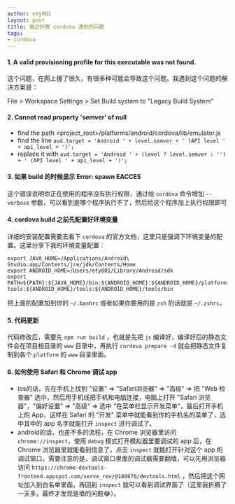 ```yaml
---
author: ety001
layout: post
title: 最近折腾 cordova 遇到的问题
tags:
- cordova
---
```


#### 1. A valid provisioning profile for this executable was not found.

这个问题，在网上搜了很久，有很多种可能会导致这个问题。我遇到这个问题的解决方案是：

File > Workspace Settings > Set Build system to "Legacy Build System"

#### 2. Cannot read property 'semver' of null

* find the path <project_root>/platforms/android/cordova/lib/emulator.js
* find the line `avd.target = 'Android ' + level.semver + ' (API level ' + api_level + ')';`
* replace it with `avd.target = 'Android ' + (level ? level.semver : '') + ' (API level ' + api_level + ')';`

#### 3. 如果 build 的时候显示 Error: spawn EACCES

这个错误说明你正在使用的程序没有执行权限，通过给 `cordova` 命令增加 `--verbose` 参数，可以看到是哪个程序执行不了，然后给这个程序加上执行权限即可

#### 4. cordova build 之前先配置好环境变量

详细的安装配置需要去看下 `cordova` 的官方文档，这里只是强调下环境变量的配置。这里分享下我的环境变量配置：

```
export JAVA_HOME=/Applications/Android\ Studio.app/Contents/jre/jdk/Contents/Home
export ANDROID_HOME=/Users/ety001/Library/Android/sdk
export PATH=${PATH}:${JAVA_HOME}/bin:${ANDROID_HOME}:${ANDROID_HOME}/platform-tools:${ANDROID_HOME}/tools:${ANDROID_HOME}/tools/bin
```

把上面的配置加到你的 `~/.bashrc` 或者如果你要用的是 `zsh` 的话就是 `~/.zshrc`。

#### 5. 代码更新

代码修改后，需要先 `npm run build` ，也就是先把 `js` 编译好，编译好后的静态文件会在项目根目录的 `www` 目录中，再执行 `cordova prepare -d` 就会把静态文件复制到各个 `platform` 的 `www` 目录里面。

#### 6. 如何使用 Safari 和 Chrome 调试 app

* ios的话，先在手机上找到 "设置" => "Safari浏览器" => "高级" => 把 "Web 检查器" 选中，然后用手机线把手机和电脑连接，电脑上打开 "Safari 浏览器"，"偏好设置" => "高级" => 选中 "在菜单栏显示开发菜单"，最后打开手机上的 App，这样在 Safari 的 "开发" 菜单中就能看到你的手机名的菜单了，选中其中的 app 名字就能打开 `inspect` 进行调试了。
* android的话，也差不多的流程，在 Chrome 浏览器里访问 `chrome://inspect`，使用 `debug` 模式打开模拟器里要调试的 app 后，在 Chrome 浏览器里就能看到信息了，点击 `inspect` 就能打开针对这个 app 的调试窗口。需要注意的是，调试窗口里面的调试器需要翻墙，可以先用浏览器访问 `https://chrome-devtools-frontend.appspot.com/serve_rev/@180870/devtools.html` ，然后把这个网址加入到白名单里面，再回到 `inspect` 就可以看到调试界面了（这里我折腾了一天多，最终才发现是墙的问题😂）。
